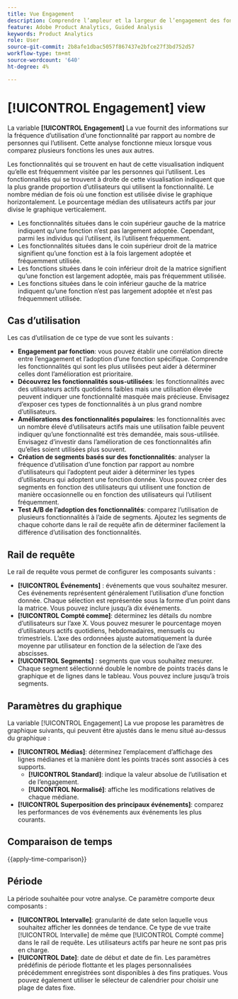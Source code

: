 ```yaml
---
title: Vue Engagement
description: Comprendre l’ampleur et la largeur de l’engagement des fonctionnalités.
feature: Adobe Product Analytics, Guided Analysis
keywords: Product Analytics
role: User
source-git-commit: 2b8afe1dbac5057f867437e2bfce27f3bd752d57
workflow-type: tm+mt
source-wordcount: '640'
ht-degree: 4%

---
```


# [!UICONTROL Engagement] view

La variable **[!UICONTROL Engagement]** La vue fournit des informations sur la fréquence d’utilisation d’une fonctionnalité par rapport au nombre de personnes qui l’utilisent. Cette analyse fonctionne mieux lorsque vous comparez plusieurs fonctions les unes aux autres.

Les fonctionnalités qui se trouvent en haut de cette visualisation indiquent qu’elle est fréquemment visitée par les personnes qui l’utilisent. Les fonctionnalités qui se trouvent à droite de cette visualisation indiquent que la plus grande proportion d’utilisateurs qui utilisent la fonctionnalité. Le nombre médian de fois où une fonction est utilisée divise le graphique horizontalement. Le pourcentage médian des utilisateurs actifs par jour divise le graphique verticalement.

* Les fonctionnalités situées dans le coin supérieur gauche de la matrice indiquent qu’une fonction n’est pas largement adoptée. Cependant, parmi les individus qui l’utilisent, ils l’utilisent fréquemment.
* Les fonctionnalités situées dans le coin supérieur droit de la matrice signifient qu’une fonction est à la fois largement adoptée et fréquemment utilisée.
* Les fonctions situées dans le coin inférieur droit de la matrice signifient qu’une fonction est largement adoptée, mais pas fréquemment utilisée.
* Les fonctions situées dans le coin inférieur gauche de la matrice indiquent qu’une fonction n’est pas largement adoptée et n’est pas fréquemment utilisée.

## Cas d’utilisation

Les cas d’utilisation de ce type de vue sont les suivants :

* **Engagement par fonction**: vous pouvez établir une corrélation directe entre l’engagement et l’adoption d’une fonction spécifique. Comprendre les fonctionnalités qui sont les plus utilisées peut aider à déterminer celles dont l’amélioration est prioritaire.
* **Découvrez les fonctionnalités sous-utilisées**: les fonctionnalités avec des utilisateurs actifs quotidiens faibles mais une utilisation élevée peuvent indiquer une fonctionnalité masquée mais précieuse. Envisagez d’exposer ces types de fonctionnalités à un plus grand nombre d’utilisateurs.
* **Améliorations des fonctionnalités populaires**: les fonctionnalités avec un nombre élevé d’utilisateurs actifs mais une utilisation faible peuvent indiquer qu’une fonctionnalité est très demandée, mais sous-utilisée. Envisagez d’investir dans l’amélioration de ces fonctionnalités afin qu’elles soient utilisées plus souvent.
* **Création de segments basés sur des fonctionnalités**: analyser la fréquence d’utilisation d’une fonction par rapport au nombre d’utilisateurs qui l’adoptent peut aider à déterminer les types d’utilisateurs qui adoptent une fonction donnée. Vous pouvez créer des segments en fonction des utilisateurs qui utilisent une fonction de manière occasionnelle ou en fonction des utilisateurs qui l’utilisent fréquemment.
* **Test A/B de l’adoption des fonctionnalités**: comparez l’utilisation de plusieurs fonctionnalités à l’aide de segments. Ajoutez les segments de chaque cohorte dans le rail de requête afin de déterminer facilement la différence d’utilisation des fonctionnalités.

## Rail de requête

Le rail de requête vous permet de configurer les composants suivants :

* **[!UICONTROL Événements]** : événements que vous souhaitez mesurer. Ces événements représentent généralement l’utilisation d’une fonction donnée. Chaque sélection est représentée sous la forme d’un point dans la matrice. Vous pouvez inclure jusqu’à dix événements.
* **[!UICONTROL Compté comme]**: déterminez les détails du nombre d’utilisateurs sur l’axe X. Vous pouvez mesurer le pourcentage moyen d’utilisateurs actifs quotidiens, hebdomadaires, mensuels ou trimestriels. L’axe des ordonnées ajuste automatiquement la durée moyenne par utilisateur en fonction de la sélection de l’axe des abscisses.
* **[!UICONTROL Segments]** : segments que vous souhaitez mesurer. Chaque segment sélectionné double le nombre de points tracés dans le graphique et de lignes dans le tableau. Vous pouvez inclure jusqu’à trois segments.

## Paramètres du graphique

La variable [!UICONTROL Engagement] La vue propose les paramètres de graphique suivants, qui peuvent être ajustés dans le menu situé au-dessus du graphique :

* **[!UICONTROL Médias]**: déterminez l’emplacement d’affichage des lignes médianes et la manière dont les points tracés sont associés à ces supports.
   * **[!UICONTROL Standard]**: indique la valeur absolue de l’utilisation et de l’engagement.
   * **[!UICONTROL Normalisé]**: affiche les modifications relatives de chaque médiane.
* **[!UICONTROL Superposition des principaux événements]**: comparez les performances de vos événements aux événements les plus courants.

## Comparaison de temps

{{apply-time-comparison}}

## Période

La période souhaitée pour votre analyse. Ce paramètre comporte deux composants :

* **[!UICONTROL Intervalle]**: granularité de date selon laquelle vous souhaitez afficher les données de tendance. Ce type de vue traite [!UICONTROL Intervalle] de même que [!UICONTROL Compté comme] dans le rail de requête. Les utilisateurs actifs par heure ne sont pas pris en charge.
* **[!UICONTROL Date]**: date de début et date de fin. Les paramètres prédéfinis de période flottante et les plages personnalisées précédemment enregistrées sont disponibles à des fins pratiques. Vous pouvez également utiliser le sélecteur de calendrier pour choisir une plage de dates fixe.
